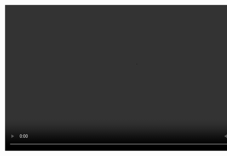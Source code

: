 <video width="852" height="480" controls="controls">
  <source src="https://github.com/FormulaCraftOne/.github/releases/download/fileshare/2023-05-10.11-23-58.mp4" type="video/mp4">
</video>
